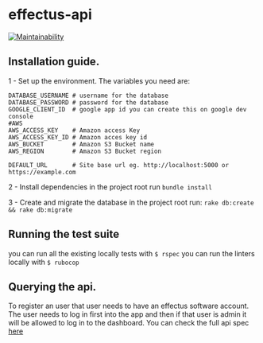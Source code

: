 # effectus-api
[![Maintainability](https://api.codeclimate.com/v1/badges/dd23e640b2ae8403e4a3/maintainability)](https://codeclimate.com/github/effectussoftware/pis-effectus-api/maintainability)

## Installation guide.

1 - Set up the environment.
The variables you need are:
```
DATABASE_USERNAME # username for the database
DATABASE_PASSWORD # password for the database
GOOGLE_CLIENT_ID  # google app id you can create this on google dev console
#AWS
AWS_ACCESS_KEY    # Amazon access Key
AWS_ACCESS_KEY_ID # Amazon acces key id
AWS_BUCKET        # Amazon S3 Bucket name
AWS_REGION        # Amazon S3 Bucket region 

DEFAULT_URL       # Site base url eg. http://localhost:5000 or https://example.com
```

2 - Install dependencies
in the project root run `bundle install`

3 - Create and migrate the database
in the project root run:
`rake db:create && rake db:migrate`

## Running the test suite
you can run all the existing locally tests with `$ rspec`
you can run the linters locally with `$ rubocop`

## Querying the api.
To register an user that user needs to have an effectus software account.
The user needs to log in first into the app and then if that user is admin it will be allowed to log in to the dashboard.
You can check the full api spec [here](https://app.swaggerhub.com/apis-docs/effectus-software/pis-effectus_development/1.1)
